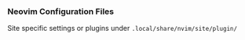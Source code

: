 ### Neovim Configuration Files

Site specific settings or plugins under `.local/share/nvim/site/plugin/`

